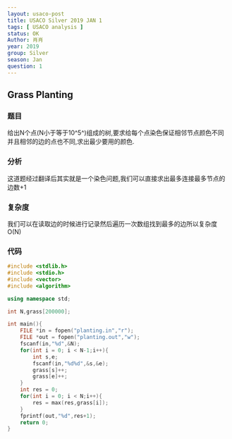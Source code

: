 ```yaml
---
layout: usaco-post
title: USACO Silver 2019 JAN 1
tags: [ USACO analysis ]
status: OK
Author: 肖肖
year: 2019
group: Silver
season: Jan
question: 1
---
```

## Grass Planting

### 题目

给出N个点(N小于等于10^5^)组成的树,要求给每个点染色保证相邻节点颜色不同并且相邻的边的点也不同,求出最少要用的颜色.

### 分析

这道题经过翻译后其实就是一个染色问题,我们可以直接求出最多连接最多节点的边数+1

### 复杂度

我们可以在读取边的时候进行记录然后遍历一次数组找到最多的边所以复杂度O(N)

### 代码

```c++
#include <stdlib.h>
#include <stdio.h>
#include <vector>
#include <algorithm>

using namespace std;

int N,grass[200000];

int main(){
	FILE *in = fopen("planting.in","r");
	FILE *out = fopen("planting.out","w");
	fscanf(in,"%d",&N);
	for(int i = 0; i < N-1;i++){
		int s,e;
		fscanf(in,"%d%d",&s,&e);
		grass[s]++;
		grass[e]++;
	}
	int res = 0;
	for(int i = 0; i < N;i++){
		res = max(res,grass[i]);
	}
	fprintf(out,"%d",res+1);
	return 0;
}
```


